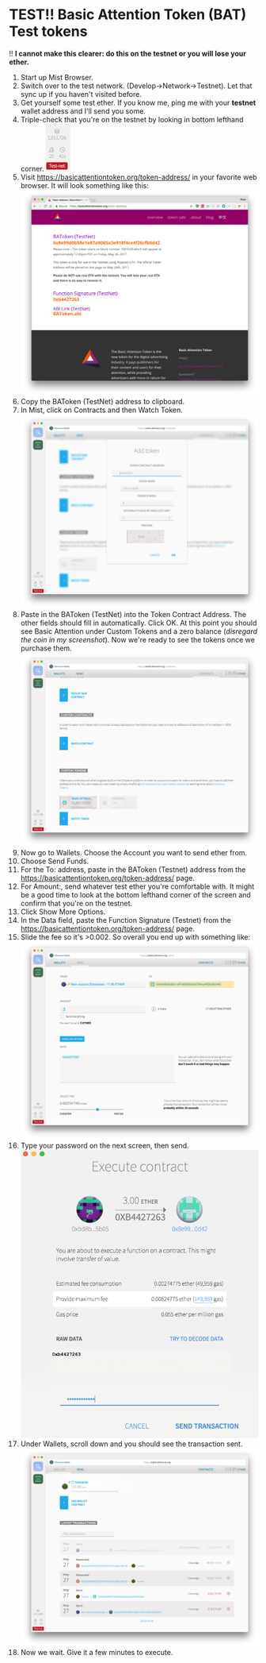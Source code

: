 
# TEST!! Basic Attention Token (BAT) Test tokens

!! **I cannot make this clearer: do this on the testnet or you
will lose your ether.**

1. Start up Mist Browser.
1. Switch over to the test network. (Develop->Network->Testnet). Let that sync up if you haven't visited before.
1. Get yourself some test ether. If you know me, ping me with your **testnet** wallet address and I'll send you some.
1. Triple-check that you're on the testnet by looking in bottom lefthand corner.
![testnet](img/testnetstatus.png)
1. Visit https://basicattentiontoken.org/token-address/ in your favorite web browser. It will look something like this:
![battokentestsite](img/battokentestsite.png)
1. Copy the BAToken (TestNet) address to clipboard.
1. In Mist, click on Contracts and then Watch Token.
![mistwatchtoken](img/mistwatchtoken.png)
1. Paste in the BAToken (TestNet) into the Token Contract Address. The other fields should fill in automatically.
Click OK. At this point you should see Basic Attention under Custom Tokens and a zero balance (_disregard the coin in my screenshot_). Now we're ready to see the tokens once we purchase them.
![watchingtoken](img/batwatchingtoken.png)
1. Now go to Wallets. Choose the Account you want to send ether from.
1. Choose Send Funds.
1. For the To: address, paste in the BAToken (Testnet) address from the https://basicattentiontoken.org/token-address/  page.
1. For Amount:, send whatever test ether you're comfortable with. It might be a good time to look at the bottom lefthand corner of the screen and confirm that you're on the testnet.
1. Click Show More Options.
1. In the Data field, paste the Function Signature (Testnet) from the https://basicattentiontoken.org/token-address/  page.
1. Slide the fee so it's >0.002. So overall you end up with something like:
![battestbeforesend](img/battestbeforesend.png)
1. Type your password on the next screen, then send.
![confirm](img/batsendconfirmation.png)
1. Under Wallets, scroll down and you should see the transaction sent.
![sent](img/battesttransactionsent.png)
1. Now we wait. Give it a few minutes to execute.

